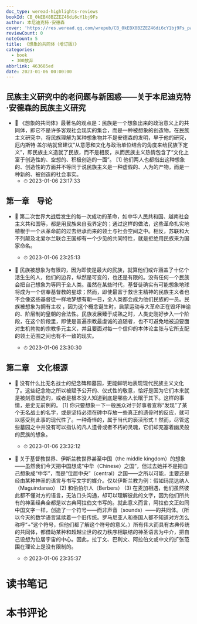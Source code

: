 ```yaml
---
doc_type: weread-highlights-reviews
bookId: CB_0kEBX8BZZEZ46di6cY1bj9Fs
author: 本尼迪克特·安德森
cover: 'https://res.weread.qq.com/wrepub/CB_0kEBX8BZZEZ46di6cY1bj9Fs_parsecover'
reviewCount: 0
noteCount: 5
title: 《想象的共同体（增订版）》
categories:
  - book
  - 300放弃
abbrlink: 463685ed
date: 2023-01-06 00:00:00
---
```



## 民族主义研究中的老问题与新困惑——关于本尼迪克特·安德森的民族主义研究


- 📌 《想象的共同体》最著名的观点是：民族是一个想象出来的政治意义上的共同体，即它不是许多客观社会现实的集合，而是一种被想象的创造物。在民族主义研究中，将民族理解为某种想象物并不是安德森的发明，早于他的研究，厄内斯特·盖尔纳就曾建议“从意愿和文化与政治单位结合的角度来给民族下定义”，即民族主义造就了民族，而不是相反，从而民族主义热情包含了“文化上富于创造性的、空想的、积极创造的一面”。 [1] 他们两人也都指出这种想象的、创造性的方面并不等同于说民族主义是一种虚假的、人为的产物，而是一种新的、被创造的社会事实。 
    - ⏱ 2023-01-06 23:17:33 
## 第一章　导论


- 📌 第二次世界大战后发生的每一次成功的革命，如中华人民共和国、越南社会主义共和国等，都是用民族来自我界定的；通过这样的做法，这些革命扎实地植根于一个从革命前的过去继承而来的领土与社会空间之中。相反，苏联和大不列颠及北爱尔兰联合王国却有一个少见的共同特性，就是拒绝用民族来为国家命名。 
    - ⏱ 2023-01-06 23:25:13 

- 📌 民族被想象为有限的，因为即使是最大的民族，就算他们或许涵盖了十亿个活生生的人，他们的边界，纵然是可变的，也还是有限的。没有任何一个民族会把自己想象为等同于全人类。虽然在某些时代，基督徒确实有可能想象地球将成为一个信奉基督教的星球；然而，即使最富于救世主精神的民族主义者也不会像这些基督徒一样地梦想有朝一日，全人类都会成为他们民族的一员。民族被想象为拥有主权 ，因为这个概念诞生时，启蒙运动与大革命正在毁坏神谕的、阶层制的皇朝的合法性。民族发展臻于成熟之时，人类史刚好步入一个阶段，在这个阶段里，即使是普遍宗教最虔诚的追随者，也不可避免地被迫要面对生机勃勃的宗教多元主义，并且要面对每一个信仰的本体论主张与它所支配的领土范围之间也有不一致的现实。 
    - ⏱ 2023-01-06 23:30:30 
## 第二章　文化根源


- 📌 没有什么比无名战士的纪念碑和墓园，更能鲜明地表现现代民族主义文化了。这些纪念物之所以被赋予公开的、仪式性的敬意，恰好是因为它们本来就是被刻意塑造的，或者是根本没人知道到底是哪些人长眠于其下。这样的事情，是史无前例的。 [1] 你只要想象一下一般民众对于好事者宣称“发现”了某个无名战士的名字，或是坚持必须在碑中存放一些真正的遗骨时的反应，就可以感受到此事的现代性了。一种奇怪的，属于当代的亵渎形式！然而，尽管这些墓园之中并没有可以指认的凡人遗骨或者不朽的灵魂，它们却充塞着幽灵般的民族的想象。 
    - ⏱ 2023-01-06 23:32:12 

- 📌 关于基督教世界、伊斯兰教世界甚至中国（the middle kingdom）的想象——虽然我们今天把中国想成“中华（Chinese）之国”，但过去她并不是把自己想象成“中华”，而是“位居中央”（central）之国——之所以可能，主要还是经由某种神圣的语言与书写文字的媒介。仅以伊斯兰教为例：假如玛昆达纳人（Maguindanao） (2) 和伯伯尔人（Berbers） (3) 在麦加相遇，他们虽然彼此都不懂对方的语言，无法口头沟通，却可以理解彼此的文字，因为他们所共有的神圣经典全都是以古典阿拉伯文书写的。就此意义而言，阿拉伯文正如同中国文字一样，创造了一个符号——而非声音（sounds）——的共同体。（所以今天的数学语言延续着一个旧传统。罗马尼亚人和泰国人都不知道对方怎么称呼“+”这个符号，但他们都了解这个符号的意义。）所有伟大而具有古典传统的共同体，都借助某种和超越尘世的权力秩序相联结的神圣语言为中介，把自己设想为位居宇宙的中心。因此，拉丁文、巴利文、阿拉伯文或中文的扩张范围在理论上是没有限制的。 
    - ⏱ 2023-01-06 23:35:37 

# 读书笔记


# 本书评论
